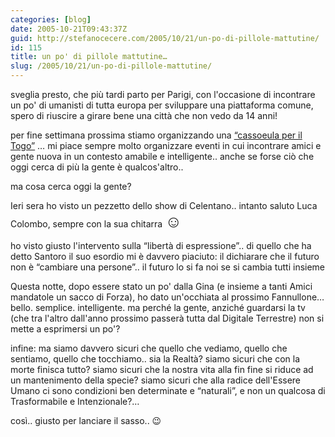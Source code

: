 ```yaml
---
categories: [blog]
date: 2005-10-21T09:43:37Z
guid: http://stefanocecere.com/2005/10/21/un-po-di-pillole-mattutine/
id: 115
title: un po' di pillole mattutine…
slug: /2005/10/21/un-po-di-pillole-mattutine/
---
```


sveglia presto, che più tardi parto per Parigi, con l'occasione di incontrare un po' di umanisti di tutta europa per sviluppare una piattaforma comune, spero di riuscire a girare bene una città che non vedo da 14 anni!

per fine settimana prossima stiamo organizzando una [&#x201c;cassoeula per il Togo&#x201d;](http://www.ilfannullone.it/new/una-cassola-per-il-togo-il-29-ottobre-2005/64/) … mi piace sempre molto organizzare eventi in cui incontrare amici e gente nuova in un contesto amabile e intelligente.. anche se forse ciò che oggi cerca di più la gente è qualcos'altro..
  
ma cosa cerca oggi la gente?

Ieri sera ho visto un pezzetto dello show di Celentano.. intanto saluto Luca Colombo, sempre con la sua chitarra <span style="font-size: 20pt">&#x263a;</span>
  
ho visto giusto l'intervento sulla &#x201c;libertà di espressione&#x201d;.. di quello che ha detto Santoro il suo esordio mi è davvero piaciuto: il dichiarare che il futuro non è &#x201c;cambiare una persone&#x201d;.. il futuro lo si fa noi se si cambia tutti insieme

Questa notte, dopo essere stato un po' dalla Gina (e insieme a tanti Amici mandatole un sacco di Forza), ho dato un'occhiata al prossimo Fannullone… bello. semplice. intelligente. ma perché la gente, anziché guardarsi la tv (che tra l'altro dall'anno prossimo passerà tutta dal Digitale Terrestre) non si mette a esprimersi un po'?

infine: ma siamo davvero sicuri che quello che vediamo, quello che sentiamo, quello che tocchiamo.. sia la Realtà? siamo sicuri che con la morte finisca tutto? siamo sicuri che la nostra vita alla fin fine si riduce ad un mantenimento della specie? siamo sicuri che alla radice dell'Essere Umano ci sono condizioni ben determinate e &#x201c;naturali&#x201d;, e non un qualcosa di Trasformabile e Intenzionale?…
  
così.. giusto per lanciare il sasso.. 😉